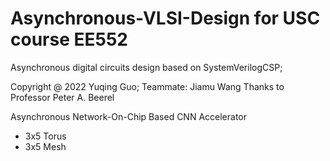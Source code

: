 # Asynchronous-VLSI-Design for USC course EE552
Asynchronous digital circuits design based on SystemVerilogCSP;

Copyright @ 2022 Yuqing Guo;
Teammate: Jiamu Wang
Thanks to Professor Peter A. Beerel

Asynchronous Network-On-Chip Based CNN Accelerator
- 3x5 Torus
- 3x5 Mesh
